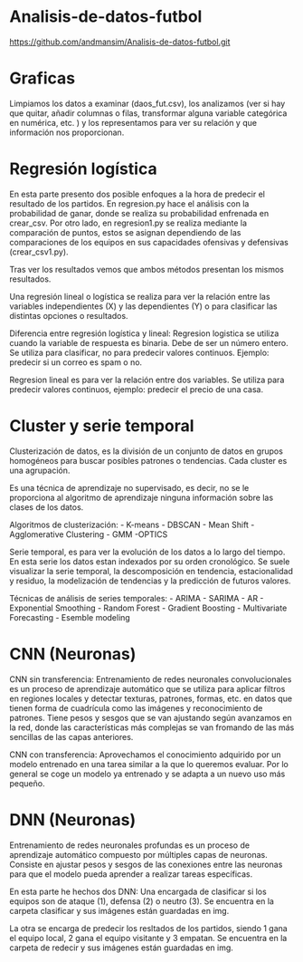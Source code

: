 # Analisis-de-datos-futbol
https://github.com/andmansim/Analisis-de-datos-futbol.git

# Graficas

Limpiamos los datos a examinar (daos_fut.csv), los analizamos (ver si hay que quitar, añadir columnas o filas, transformar alguna variable categórica en numérica, etc. ) y los representamos para ver su relación y que información nos proporcionan. 

# Regresión logística

En esta parte presento dos posible enfoques a la hora de predecir el resultado de los partidos.
En regresion.py hace el análisis con la probabilidad de ganar, donde se realiza su probabilidad enfrenada en crear_csv. Por otro lado, en regresion1.py se realiza mediante la comparación de puntos, estos se asignan dependiendo de las comparaciones de los equipos en sus capacidades ofensivas y defensivas (crear_csv1.py).

Tras ver los resultados vemos que ambos métodos presentan los mismos resultados. 


Una regresión lineal o logística se realiza para ver la relación entre las variables independientes (X) y las dependientes (Y) o para clasificar las distintas opciones o resultados. 

Diferencia entre regresión logística y lineal:
Regresion logistica se utiliza cuando la variable de respuesta es binaria. Debe de ser un número entero.
Se utiliza para clasificar, no para predecir valores continuos. Ejemplo: predecir si un correo es spam o no.

Regresion lineal es para ver la relación entre dos variables.
Se utiliza para predecir valores continuos, ejemplo: predecir el precio de una casa.

# Cluster y serie temporal

Clusterización de datos, es la división de un conjunto de datos en grupos homogéneos para buscar posibles
patrones o tendencias. Cada cluster es una agrupación. 

Es una técnica de aprendizaje no supervisado, es decir, no se le proporciona al algoritmo de 
aprendizaje ninguna información sobre las clases de los datos.

Algoritmos de clusterización:
    - K-means
    - DBSCAN
    - Mean Shift
    - Agglomerative Clustering
    - GMM 
    -OPTICS

Serie temporal, es para ver la evolución de los datos a lo largo del tiempo.
En esta serie los datos estan indexados por su orden cronológico. 
Se suele visualizar la serie temporal, la descomposición en tendencia, estacionalidad y residuo, la 
modelización de tendencias y la predicción de futuros valores.

Técnicas de análisis de series temporales:
    - ARIMA
    - SARIMA
    - AR
    - Exponential Smoothing
    - Random Forest
    - Gradient Boosting
    - Multivariate Forecasting
    - Esemble modeling

# CNN (Neuronas)
CNN sin transferencia:
Entrenamiento de redes neuronales convolucionales es un proceso de aprendizaje automático que se utiliza para aplicar filtros en regiones locales y detectar texturas, patrones, formas, etc. en datos que tienen forma de cuadrícula como las imágenes y reconocimiento de patrones. Tiene pesos y sesgos que se van ajustando según avanzamos en la red, donde las características más complejas se van fromando de las más sencillas de las capas anteriores. 

CNN con transferencia:
Aprovechamos el conocimiento adquirido por un modelo entrenado en una tarea similar a la que lo queremos evaluar. Por lo general se coge un modelo ya entrenado y se adapta a un nuevo uso más pequeño.

# DNN (Neuronas)
Entrenamiento de redes neuronales profundas es un proceso de aprendizaje automático compuesto por múltiples capas de neuronas. Consiste en ajustar pesos y sesgos de las conexiones entre las neuronas para que el modelo pueda aprender a realizar tareas específicas.  

En esta parte he hechos dos DNN:
Una encargada de clasificar si los equipos son de ataque (1), defensa (2) o neutro (3). Se encuentra en la carpeta clasificar y sus imágenes están guardadas en img. 

La otra se encarga de predecir los resltados de los partidos, siendo 1 gana el equipo local, 2 gana el equipo visitante y 3 empatan. Se encuentra en la carpeta de redecir y sus imágenes están guardadas en img. 